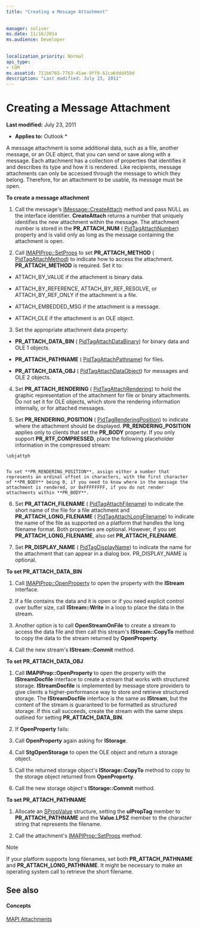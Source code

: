 ```yaml
---
title: "Creating a Message Attachment"
 
 
manager: soliver
ms.date: 11/16/2014
ms.audience: Developer
 
 
localization_priority: Normal
api_type:
- COM
ms.assetid: 711b6765-7763-41ae-9ff8-61ca6ddd459d
description: "Last modified: July 23, 2011"
---
```


# Creating a Message Attachment

 **Last modified:** July 23, 2011 
  
 * **Applies to:** Outlook * 
  
A message attachment is some additional data, such as a file, another message, or an OLE object, that you can send or save along with a message. Each attachment has a collection of properties that identifies it and describes its type and how it is rendered. Like recipients, message attachments can only be accessed through the message to which they belong. Therefore, for an attachment to be usable, its message must be open.
  
 **To create a message attachment**
  
1. Call the message's [IMessage::CreateAttach](imessage-createattach.md) method and pass NULL as the interface identifier. **CreateAttach** returns a number that uniquely identifies the new attachment within the message. The attachment number is stored in the **PR_ATTACH_NUM** ( [PidTagAttachNumber](pidtagattachnumber-canonical-property.md)) property and is valid only as long as the message containing the attachment is open.
    
2. Call [IMAPIProp::SetProps](imapiprop-setprops.md) to set **PR_ATTACH_METHOD** ( [PidTagAttachMethod](pidtagattachmethod-canonical-property.md)) to indicate how to access the attachment. **PR_ATTACH_METHOD** is required. Set it to: 
    
  - ATTACH_BY_VALUE if the attachment is binary data.
    
  - ATTACH_BY_REFERENCE, ATTACH_BY_REF_RESOLVE, or ATTACH_BY_REF_ONLY if the attachment is a file.
    
  - ATTACH_EMBEDDED_MSG if the attachment is a message.
    
  - ATTACH_OLE if the attachment is an OLE object.
    
3. Set the appropriate attachment data property:
    
  - **PR_ATTACH_DATA_BIN** ( [PidTagAttachDataBinary](pidtagattachdatabinary-canonical-property.md)) for binary data and OLE 1 objects.
    
  - **PR_ATTACH_PATHNAME** ( [PidTagAttachPathname](pidtagattachpathname-canonical-property.md)) for files.
    
  - **PR_ATTACH_DATA_OBJ** ( [PidTagAttachDataObject](pidtagattachdataobject-canonical-property.md)) for messages and OLE 2 objects.
    
4. Set **PR_ATTACH_RENDERING** ( [PidTagAttachRendering](pidtagattachrendering-canonical-property.md)) to hold the graphic representation of the attachment for file or binary attachments. Do not set it for OLE objects, which store the rendering information internally, or for attached messages. 
    
5. Set **PR_RENDERING_POSITION** ( [PidTagRenderingPosition](pidtagrenderingposition-canonical-property.md)) to indicate where the attachment should be displayed. **PR_RENDERING_POSITION** applies only to clients that set the **PR_BODY** property. If you only support **PR_RTF_COMPRESSED**, place the following placeholder information in the compressed stream:
    
  ```
  \objattph
   
  ```

    To set **PR_RENDERING_POSITION**, assign either a number that represents an ordinal offset in characters, with the first character of **PR_BODY** being 0, if you need to know where in the message the attachment is rendered, or 0xFFFFFFFF, if you do not render attachments within **PR_BODY**.
    
6. Set **PR_ATTACH_FILENAME** ( [PidTagAttachFilename](pidtagattachfilename-canonical-property.md)) to indicate the short name of the file for a file attachment and **PR_ATTACH_LONG_FILENAME** ( [PidTagAttachLongFilename](pidtagattachlongfilename-canonical-property.md)) to indicate the name of the file as supported on a platform that handles the long filename format. Both properties are optional. However, if you set **PR_ATTACH_LONG_FILENAME**, also set **PR_ATTACH_FILENAME**. 
    
7. Set **PR_DISPLAY_NAME** ( [PidTagDisplayName](pidtagdisplayname-canonical-property.md)) to indicate the name for the attachment that can appear in a dialog box. PR_DISPLAY_NAME is optional. 
    
 **To set PR_ATTACH_DATA_BIN**
  
1. Call [IMAPIProp::OpenProperty](imapiprop-openproperty.md) to open the property with the **IStream** interface. 
    
2. If a file contains the data and it is open or if you need explicit control over buffer size, call **IStream::Write** in a loop to place the data in the stream. 
    
3. Another option is to call **OpenStreamOnFile** to create a stream to access the data file and then call this stream's **IStream::CopyTo** method to copy the data to the stream returned by **OpenProperty**.
    
4. Call the new stream's **IStream::Commit** method. 
    
 **To set PR_ATTACH_DATA_OBJ**
  
1. Call **IMAPIProp::OpenProperty** to open the property with the **IStreamDocfile** interface to create a stream that works with structured storage. **IStreamDocfile** is implemented by message store providers to give clients a higher-performance way to store and retrieve structured storage. The **IStreamDocfile** interface is the same as **IStream**, but the content of the stream is guaranteed to be formatted as structured storage. If this call succeeds, create the stream with the same steps outlined for setting **PR_ATTACH_DATA_BIN**.
    
2. If **OpenProperty** fails: 
    
1. Call **OpenProperty** again asking for **IStorage**. 
    
2. Call **StgOpenStorage** to open the OLE object and return a storage object. 
    
3. Call the returned storage object's **IStorage::CopyTo** method to copy to the storage object returned from **OpenProperty**.
    
4. Call the new storage object's **IStorage::Commit** method. 
    
 **To set PR_ATTACH_PATHNAME**
  
1. Allocate an [SPropValue](spropvalue.md) structure, setting the **ulPropTag** member to **PR_ATTACH_PATHNAME** and the **Value.LPSZ** member to the character string that represents the filename. 
    
2. Call the attachment's [IMAPIProp::SetProps](imapiprop-setprops.md) method. 
    
> [!NOTE]
> If your platform supports long filenames, set both **PR_ATTACH_PATHNAME** and **PR_ATTACH_LONG_PATHNAME**. It might be necessary to make an operating system call to retrieve the short filename. 
  
## See also

#### Concepts

[MAPI Attachments](mapi-attachments.md)

